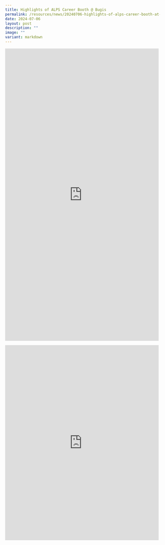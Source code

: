 ```yaml
---
title: Highlights of ALPS Career Booth @ Bugis
permalink: /resources/news/20240706-highlights-of-alps-career-booth-at-bugis/
date: 2024-07-06
layout: post
description: ""
image: ""
variant: markdown
---
```

<div class="iframe-wrapper">
<iframe style="border:none;overflow:hidden" height="950" width="500" allowfullscreen="true" frameborder="0" src="https://www.facebook.com/plugins/post.php?href=https%3A%2F%2Fwww.facebook.com%2Falpshealthcaresupplychain%2Fposts%2Fpfbid02RENpgjjGLjPfABgHgjYEDoDrtiZzyxy7Hza4rpjQNtjaBXiwqT66ZKjQTjuyJpApl&amp;show_text=true&amp;width=500"></iframe>
</div>
<p></p>
<p></p>
<div class="iframe-wrapper">
<iframe style="border:none;overflow:hidden" height="634" width="500" allowfullscreen="true" frameborder="0" src="https://www.facebook.com/plugins/post.php?href=https%3A%2F%2Fwww.facebook.com%2Falpshealthcaresupplychain%2Fposts%2Fpfbid026oeUZRtmKFmhi96F8DXo8hXrUNC5QPvaiG6JZNwfJ2xmPnT2S2dN9XNojz7i1LMrl&amp;show_text=true&amp;width=500"></iframe>
</div>
<p></p>